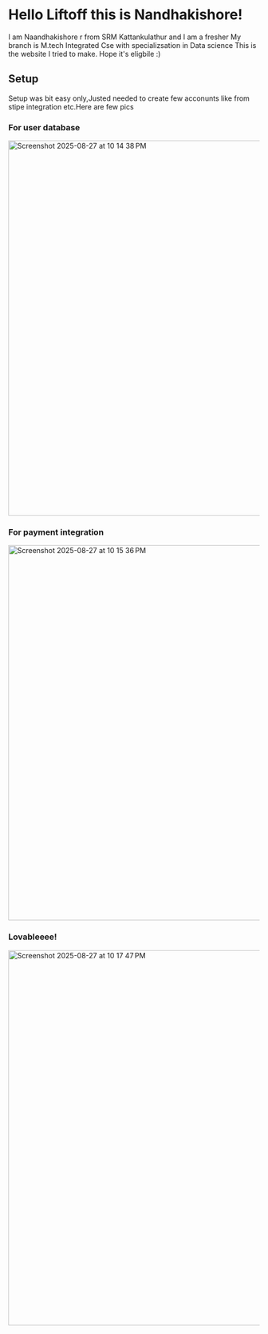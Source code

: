 # Hello Liftoff this is Nandhakishore!

I am Naandhakishore r from SRM Kattankulathur and I am a fresher
My branch is M.tech Integrated Cse with specializsation in Data science
This is the website I tried to make. Hope it's eligbile :)


## Setup

Setup was bit easy only,Justed needed to create few acconunts like from stipe integration etc.Here are few pics


### For user database
<img width="1439" height="751" alt="Screenshot 2025-08-27 at 10 14 38 PM" src="https://github.com/user-attachments/assets/60744f91-1570-4f1d-8c9f-57995663aea6" />

### For payment integration
<img width="1439" height="751" alt="Screenshot 2025-08-27 at 10 15 36 PM" src="https://github.com/user-attachments/assets/331e5f37-3e9c-4fba-aa0d-d2979790ce0f" />

### Lovableeee!
<img width="1439" height="751" alt="Screenshot 2025-08-27 at 10 17 47 PM" src="https://github.com/user-attachments/assets/113b2c49-829f-4950-92ec-d01e48a93579" />

